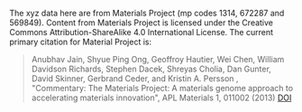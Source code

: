 The xyz data here are from Materials Project (mp codes 1314, 672287 and 569849). 
Content from Materials Project is licensed under the Creative Commons 
Attribution-ShareAlike 4.0 International License. The current primary citation 
for Material Project is:

> Anubhav Jain, Shyue Ping Ong, Geoffroy Hautier, Wei Chen, William Davidson 
> Richards, Stephen Dacek, Shreyas Cholia, Dan Gunter, David Skinner, Gerbrand 
> Ceder, and Kristin A. Persson , "Commentary: The Materials Project: A 
> materials genome approach to accelerating materials innovation", APL 
> Materials 1, 011002 (2013) [DOI](https://doi.org/10.1063/1.4812323)
